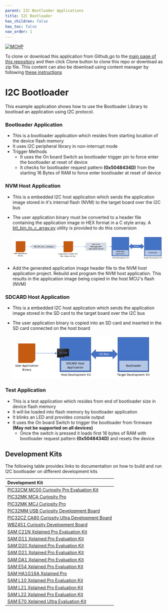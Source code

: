 ```yaml
---
parent: I2C Bootloader Applications
title: I2C Bootloader
has_children: false
has_toc: false
nav_order: 1
---
```


[![MCHP](https://www.microchip.com/ResourcePackages/Microchip/assets/dist/images/logo.png)](https://www.microchip.com)

To clone or download this application from Github,go to the [main page of this repository](https://github.com/Microchip-MPLAB-Harmony/bootloader_apps_i2c) and then click Clone button to clone this repo or download as zip file. This content can also be download using content manager by following [these instructions](https://github.com/Microchip-MPLAB-Harmony/contentmanager/wiki)

# I2C Bootloader

This example application shows how to use the Bootloader Library to bootload an application using I2C protocol.

### Bootloader Application

- This is a bootloader application which resides from starting location of the device flash memory
- It uses I2C peripheral library in non-interrupt mode
- Trigger Methods
    - It uses the On board Switch as bootloader trigger pin to force enter the bootloader at reset of device
    - It checks for bootloader request pattern **(0x5048434D)** from the starting 16 Bytes of RAM to force enter bootloader at reset of device

### NVM Host Application

- This is a embedded I2C host application which sends the application image stored in it's internal flash (NVM) to the target board over the I2C bus
- The user application binary must be converted to a header file containing the application image in HEX format in a C style array. A [btl_bin_to_c_array.py](../../tools/docs/readme_btl_bin_to_c_array.md) utility is provided to do this conversion

    ![i2c_bootloader_host_nvm](../docs/images/i2c_bootloader_host_nvm.png)

- Add the generated application image header file to the NVM host application project. Rebuild and program the NVM host application. This results in the application image being copied in the host MCU's flash (NVM)

### SDCARD Host Application
- This is a embedded I2C host application which sends the application image stored in the SD card to the target board over the I2C bus
- The user application binary is copied into an SD card and inserted in the SD card connected on the host board

    ![i2c_bootloader_host_sdcard](../docs/images/i2c_bootloader_host_sdcard.png)

### Test Application

- This is a test application which resides from end of bootloader size in device flash memory
- It will be loaded into flash memory by bootloader application
- It blinks an LED and provides console output
- It uses the On board Switch to trigger the bootloader from firmware **(May not be supported on all devices)**
    - Once the switch is pressed it loads first 16 bytes of RAM with bootloader request pattern **(0x5048434D)** and resets the device

## Development Kits
The following table provides links to documentation on how to build and run I2C bootloader on different development kits

| Development Kit |
|:---------|
|[PIC32CM MC00 Curiosity Pro Evaluation Kit](docs/readme_pic32cm_mc00_curiosity_pro.md) |
|[PIC32MK MCA Curiosity Pro](docs/readme_pic32mk_mca_curiosity_pro.md) |
|[PIC32MK MCJ Curiosity Pro](docs/readme_pic32mk_mcj_curiosity_pro.md) |
|[PIC32MM USB Curiosity Development Board](docs/readme_pic32mm_usb_curiosity.md)|
|[PIC32CZ CA80 Curiosity Ultra Development Board](docs/readme_pic32cz_ca80_curiosity_ultra.md) |
|[WBZ451 Curiosity Development Board](docs/readme_wbz451_curiosity.md) |
|[SAM C21N Xplained Pro Evaluation Kit](docs/readme_sam_c21n_xpro.md) |
|[SAM D11 Xplained Pro Evaluation Kit](docs/readme_sam_d11_xpro.md) |
|[SAM D20 Xplained Pro Evaluation Kit](docs/readme_sam_d20_xpro.md) |
|[SAM D21 Xplained Pro Evaluation Kit](docs/readme_sam_d21_xpro.md) |
|[SAM DA1 Xplained Pro Evaluation Kit](docs/readme_sam_da1_xpro.md) |
|[SAM E54 Xplained Pro Evaluation Kit](docs/readme_sam_e54_xpro.md) |
|[SAM HA1G16A Xplained Pro](docs/readme_sam_ha1_xpro.md) |
|[SAM L10 Xplained Pro Evaluation Kit](docs/readme_sam_l10_xpro.md) |
|[SAM L21 Xplained Pro Evaluation Kit](docs/readme_sam_l21_xpro.md) |
|[SAM L22 Xplained Pro Evaluation Kit](docs/readme_sam_l22_xpro.md) |
|[SAM E70 Xplained Ultra Evaluation Kit](docs/readme_sam_e70_xult.md) |

